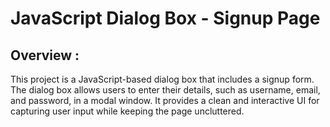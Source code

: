 # JavaScript Dialog Box - Signup Page
## Overview :
This project is a JavaScript-based dialog box that includes a signup form. The dialog box allows users to enter their details, such as username, email, and password, in a modal window. It provides a clean and interactive UI for capturing user input while keeping the page uncluttered.